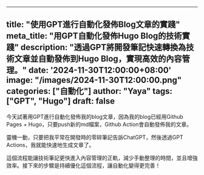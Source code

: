 
---
title: "使用GPT進行自動化發佈Blog文章的實踐"
meta_title: "用GPT自動化發佈Hugo Blog的技術實踐"
description: "透過GPT將開發筆記快速轉換為技術文章並自動發佈到Hugo Blog，實現高效的內容管理。"
date: '2024-11-30T12:00:00+08:00'
image: "/images/2024-11-30T12:00:00.png"
categories: ["自動化"]
author: "Yaya"
tags: ["GPT", "Hugo"]
draft: false
---
今天試著用GPT進行自動化發佈我的blog文章，因為我的blog已經用Github Pages + Hugo，只要push新的md檔案，Github Action會自動發佈我的文章。

靈機一動，只要把我平常在開發時的零碎筆記告訴ChatGPT，然後透過GPT Actions，我就能快速地生成文章了。

這個流程能讓技術筆記更快進入內容管理的正軌，減少手動整理的時間，並且增強效率。接下來的步驟是持續優化這個流程，讓自動化變得更完善！

